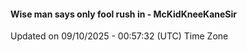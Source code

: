 #### Wise man says only fool rush in - McKidKneeKaneSir
Updated on 09/10/2025 - 00:57:32 (UTC) Time Zone
